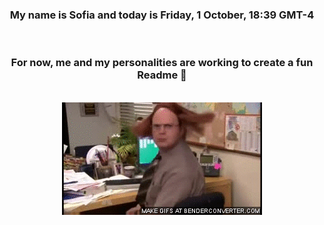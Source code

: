 


<div align="center">
<h3 >My name is Sofia and today is Friday, 1 October, 18:39 GMT-4</h3><br>
<h3 >For now, me and my personalities are working to create a fun Readme 👋
</h3><br>
<img src='img/dwight.gif' alt='working...'/>
</div>
